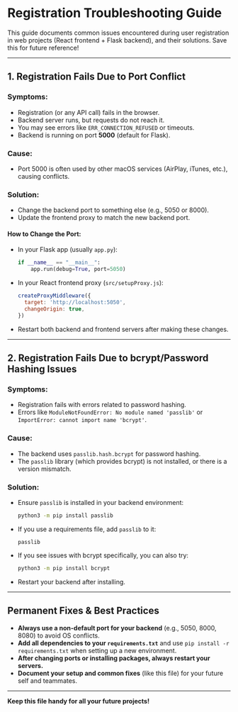 # Registration Troubleshooting Guide

This guide documents common issues encountered during user registration in web projects (React frontend + Flask backend), and their solutions. Save this for future reference!

---

## 1. Registration Fails Due to Port Conflict

### **Symptoms:**
- Registration (or any API call) fails in the browser.
- Backend server runs, but requests do not reach it.
- You may see errors like `ERR_CONNECTION_REFUSED` or timeouts.
- Backend is running on port **5000** (default for Flask).

### **Cause:**
- Port 5000 is often used by other macOS services (AirPlay, iTunes, etc.), causing conflicts.

### **Solution:**
- Change the backend port to something else (e.g., 5050 or 8000).
- Update the frontend proxy to match the new backend port.

#### **How to Change the Port:**
- In your Flask app (usually `app.py`):
  ```python
  if __name__ == "__main__":
      app.run(debug=True, port=5050)
  ```
- In your React frontend proxy (`src/setupProxy.js`):
  ```js
  createProxyMiddleware({
    target: 'http://localhost:5050',
    changeOrigin: true,
  })
  ```
- Restart both backend and frontend servers after making these changes.

---

## 2. Registration Fails Due to bcrypt/Password Hashing Issues

### **Symptoms:**
- Registration fails with errors related to password hashing.
- Errors like `ModuleNotFoundError: No module named 'passlib'` or `ImportError: cannot import name 'bcrypt'`.

### **Cause:**
- The backend uses `passlib.hash.bcrypt` for password hashing.
- The `passlib` library (which provides bcrypt) is not installed, or there is a version mismatch.

### **Solution:**
- Ensure `passlib` is installed in your backend environment:
  ```sh
  python3 -m pip install passlib
  ```
- If you use a requirements file, add `passlib` to it:
  ```
  passlib
  ```
- If you see issues with bcrypt specifically, you can also try:
  ```sh
  python3 -m pip install bcrypt
  ```
- Restart your backend after installing.

---

## Permanent Fixes & Best Practices

- **Always use a non-default port for your backend** (e.g., 5050, 8000, 8080) to avoid OS conflicts.
- **Add all dependencies to your `requirements.txt`** and use `pip install -r requirements.txt` when setting up a new environment.
- **After changing ports or installing packages, always restart your servers.**
- **Document your setup and common fixes** (like this file) for your future self and teammates.

---

**Keep this file handy for all your future projects!** 